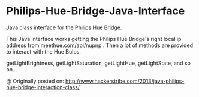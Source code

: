 # Philips-Hue-Bridge-Java-Interface
Java class interface for the Philips Hue Bridge.

This Java interface works getting the Philips Hue Bridge's right local ip address from meethue.com/api/nupnp .
Then a lot of methods are provided to interact with the Hue Bulbs.

getLightBrightness, getLightSaturation, getLightHue, getLightState, and so on...

@ Originally posted on: http://www.hackerstribe.com/2013/java-philips-hue-bridge-interaction-class/
